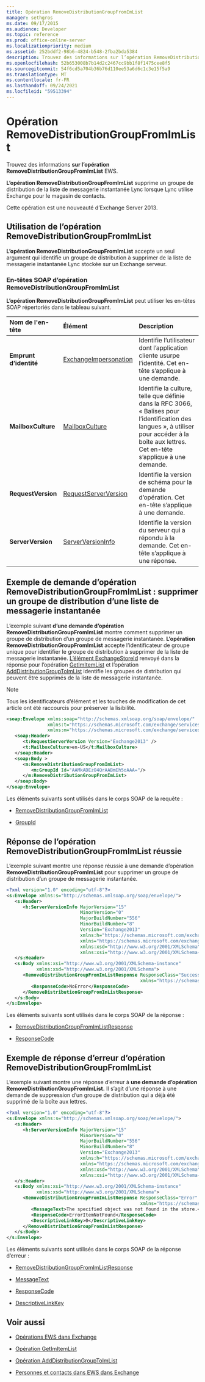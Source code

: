 ```yaml
---
title: Opération RemoveDistributionGroupFromImList
manager: sethgros
ms.date: 09/17/2015
ms.audience: Developer
ms.topic: reference
ms.prod: office-online-server
ms.localizationpriority: medium
ms.assetid: 252bddf2-98b6-4824-b548-2fba2bda5384
description: Trouvez des informations sur l’opération RemoveDistributionGroupFromImList EWS.
ms.openlocfilehash: 52b653008b7b14d2c2467cc9bb1f8f1475cee8f5
ms.sourcegitcommit: 54f6cd5a704b36b76d110ee53a6d6c1c3e15f5a9
ms.translationtype: MT
ms.contentlocale: fr-FR
ms.lasthandoff: 09/24/2021
ms.locfileid: "59513394"
---
```

# <a name="removedistributiongroupfromimlist-operation"></a>Opération RemoveDistributionGroupFromImList

Trouvez des informations **sur l’opération RemoveDistributionGroupFromImList** EWS. 
  
**L’opération RemoveDistributionGroupFromImList** supprime un groupe de distribution de la liste de messagerie instantanée Lync lorsque Lync utilise Exchange pour le magasin de contacts. 
  
Cette opération est une nouveauté d’Exchange Server 2013.
  
## <a name="using-the-removedistributiongroupfromimlist-operation"></a>Utilisation de l’opération RemoveDistributionGroupFromImList

**L’opération RemoveDistributionGroupFromImList** accepte un seul argument qui identifie un groupe de distribution à supprimer de la liste de messagerie instantanée Lync stockée sur un Exchange serveur. 
  
### <a name="removedistributiongroupfromimlist-operation-soap-headers"></a>En-têtes SOAP d’opération RemoveDistributionGroupFromImList

**L’opération RemoveDistributionGroupFromImList** peut utiliser les en-têtes SOAP répertoriés dans le tableau suivant. 
  
|**Nom de l'en-tête**|**Élément**|**Description**|
|:-----|:-----|:-----|
|**Emprunt d’identité** <br/> |[ExchangeImpersonation](exchangeimpersonation.md) <br/> |Identifie l’utilisateur dont l’application cliente usurpe l’identité. Cet en-tête s’applique à une demande.  <br/> |
|**MailboxCulture** <br/> |[MailboxCulture](mailboxculture.md) <br/> |Identifie la culture, telle que définie dans la RFC 3066, « Balises pour l’identification des langues », à utiliser pour accéder à la boîte aux lettres. Cet en-tête s’applique à une demande.  <br/> |
|**RequestVersion** <br/> |[RequestServerVersion](requestserverversion.md) <br/> |Identifie la version de schéma pour la demande d’opération. Cet en-tête s’applique à une demande.  <br/> |
|**ServerVersion** <br/> |[ServerVersionInfo](serverversioninfo.md) <br/> |Identifie la version du serveur qui a répondu à la demande. Cet en-tête s’applique à une réponse.  <br/> |
   
## <a name="removedistributiongroupfromimlist-operation-request-example-remove-a-distribution-group-from-an-im-list"></a>Exemple de demande d’opération RemoveDistributionGroupFromImList : supprimer un groupe de distribution d’une liste de messagerie instantanée

L’exemple suivant **d’une demande d’opération RemoveDistributionGroupFromImList** montre comment supprimer un groupe de distribution d’un groupe de messagerie instantanée. **L’opération RemoveDistributionGroupFromImList** accepte l’identificateur de groupe unique pour identifier le groupe de distribution à supprimer de la liste de messagerie instantanée. [L’élément ExchangeStoreId](exchangestoreid.md) renvoyé dans la réponse pour l’opération [GetImItemList](getimitemlist-operation.md) et l’opération [AddDistributionGroupToImList](adddistributiongrouptoimlist-operation.md) identifie les groupes de distribution qui peuvent être supprimés de la liste de messagerie instantanée. 
  
> [!NOTE]
> Tous les identificateurs d’élément et les touches de modification de cet article ont été raccourcis pour préserver la lisibilité. 
  
```XML
<soap:Envelope xmlns:soap="http://schemas.xmlsoap.org/soap/envelope/"
               xmlns:t="https://schemas.microsoft.com/exchange/services/2006/types"
               xmlns:m="https://schemas.microsoft.com/exchange/services/2006/messages">
   <soap:Header>
      <t:RequestServerVersion Version="Exchange2013" />
      <t:MailboxCulture>en-US</t:MailboxCulture>
   </soap:Header>
   <soap:Body >
      <m:RemoveDistributionGroupFromImList>
         <m:GroupId Id="AAMkADEzO4QrAABmEh5oAAA="/>
      </m:RemoveDistributionGroupFromImList>
   </soap:Body>
</soap:Envelope>
```

Les éléments suivants sont utilisés dans le corps SOAP de la requête :
  
- [RemoveDistributionGroupFromImList](removedistributiongroupfromimlist.md)
    
- [GroupId](groupid.md)
    
## <a name="successful-removedistributiongroupfromimlist-operation-response"></a>Réponse de l’opération RemoveDistributionGroupFromImList réussie

L’exemple suivant montre une réponse réussie à une demande d’opération **RemoveDistributionGroupFromImList** pour supprimer un groupe de distribution d’un groupe de messagerie instantanée. 
  
```XML
<?xml version="1.0" encoding="utf-8"?>
<s:Envelope xmlns:s="http://schemas.xmlsoap.org/soap/envelope/">
   <s:Header>
      <h:ServerVersionInfo MajorVersion="15" 
                           MinorVersion="0" 
                           MajorBuildNumber="556" 
                           MinorBuildNumber="8" 
                           Version="Exchange2013" 
                           xmlns:h="https://schemas.microsoft.com/exchange/services/2006/types" 
                           xmlns="https://schemas.microsoft.com/exchange/services/2006/types" 
                           xmlns:xsd="http://www.w3.org/2001/XMLSchema" 
                           xmlns:xsi="http://www.w3.org/2001/XMLSchema-instance"/>
   </s:Header>
   <s:Body xmlns:xsi="http://www.w3.org/2001/XMLSchema-instance" 
           xmlns:xsd="http://www.w3.org/2001/XMLSchema">
      <RemoveDistributionGroupFromImListResponse ResponseClass="Success" 
                                                 xmlns="https://schemas.microsoft.com/exchange/services/2006/messages">
         <ResponseCode>NoError</ResponseCode>
      </RemoveDistributionGroupFromImListResponse>
   </s:Body>
</s:Envelope>
```

Les éléments suivants sont utilisés dans le corps SOAP de la réponse :
  
- [RemoveDistributionGroupFromImListResponse](removedistributiongroupfromimlistresponse.md)
    
- [ResponseCode](responsecode.md)
    
## <a name="removedistributiongroupfromimlist-operation-error-response-example"></a>Exemple de réponse d’erreur d’opération RemoveDistributionGroupFromImList

L’exemple suivant montre une réponse d’erreur à **une demande d’opération RemoveDistributionGroupFromImList.** Il s’agit d’une réponse à une demande de suppression d’un groupe de distribution qui a déjà été supprimé de la boîte aux lettres. 
  
```XML
<?xml version="1.0" encoding="utf-8"?>
<s:Envelope xmlns:s="http://schemas.xmlsoap.org/soap/envelope/">
   <s:Header>
      <h:ServerVersionInfo MajorVersion="15" 
                           MinorVersion="0" 
                           MajorBuildNumber="556" 
                           MinorBuildNumber="8" 
                           Version="Exchange2013" 
                           xmlns:h="https://schemas.microsoft.com/exchange/services/2006/types" 
                           xmlns="https://schemas.microsoft.com/exchange/services/2006/types" 
                           xmlns:xsd="http://www.w3.org/2001/XMLSchema" 
                           xmlns:xsi="http://www.w3.org/2001/XMLSchema-instance"/>
   </s:Header>
   <s:Body xmlns:xsi="http://www.w3.org/2001/XMLSchema-instance" 
           xmlns:xsd="http://www.w3.org/2001/XMLSchema">
      <RemoveDistributionGroupFromImListResponse ResponseClass="Error" 
                                                 xmlns="https://schemas.microsoft.com/exchange/services/2006/messages">
         <MessageText>The specified object was not found in the store.</MessageText>
         <ResponseCode>ErrorItemNotFound</ResponseCode>
         <DescriptiveLinkKey>0</DescriptiveLinkKey>
      </RemoveDistributionGroupFromImListResponse>
   </s:Body>
</s:Envelope>
```

Les éléments suivants sont utilisés dans le corps SOAP de la réponse d’erreur :
  
- [RemoveDistributionGroupFromImListResponse](removedistributiongroupfromimlistresponse.md)
    
- [MessageText](messagetext.md)
    
- [ResponseCode](responsecode.md)
    
- [DescriptiveLinkKey](descriptivelinkkey.md)
    
## <a name="see-also"></a>Voir aussi

- [Opérations EWS dans Exchange](ews-operations-in-exchange.md)
    
- [Opération GetImItemList](getimitemlist-operation.md)
    
- [Opération AddDistributionGroupToImList](adddistributiongrouptoimlist-operation.md)
    
- [Personnes et contacts dans EWS dans Exchange](https://msdn.microsoft.com/library/043c33be-a0d1-4bad-a840-85715eda4813%28Office.15%29.aspx#What)
    

